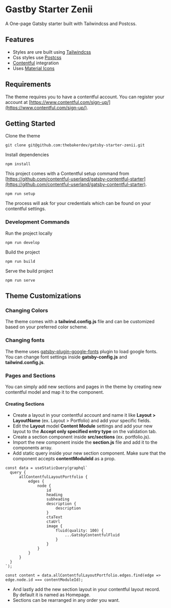 # Gastby Starter Zenii
A One-page Gatsby starter built with Tailwindcss and  Postcss.

## Features
- Styles are ure built using [Tailwindcss](https://tailwindcss.com/)
- Css styles use [Postcss](https://postcss.org/)
- [Contentful](https://www.contentful.com/) integration
- Uses [Material Icons](https://material.io/resources/icons/?style=baseline)

## Requirements
The theme requires you to have a contentful account. You can register your account at [https://www.contentful.com/sign-up/](https://www.contentful.com/sign-up/).

## Getting Started
Clone the theme
```
git clone git@github.com:thebakerdev/gatsby-starter-zenii.git
```
Install dependencies
```
npm install
```
This project comes with a Contentful setup command from [https://github.com/contentful-userland/gatsby-contentful-starter](https://github.com/contentful-userland/gatsby-contentful-starter).
```
npm run setup
```
The process will ask for your credentials which can be found on your contentful settings. 
### Development Commands
Run the project locally
```
npm run develop
```
Build the project
```
npm run build
```
Serve the build project
```
npm run serve
```
## Theme Customizations

### Changing Colors

The theme comes with a **tailwind.config.js** file and can be customized based on your preferred color scheme.

### Changing fonts

The theme uses [gatsby-plugin-google-fonts](https://www.gatsbyjs.com/plugins/gatsby-plugin-google-fonts/) plugin to load google fonts. You can change font settings inside **gatsby-config.js** and **tailwind.config.js**.

### Pages and Sections

You can simply add new sections and pages in the theme by creating new contentful model and map it to the component.

#### Creating Sections

- Create a layout in your contentful account and name it like **Layout > LayoutName** (ex. Layout > Portfolio) and add your specific fields.
- Edit the **Layout** model **Content Module** settings and add your new layout to the **Accept only specified entry type** on the validation tab.
- Create a section component inside **src/sections** (ex. portfolio.js).
- Import the new component inside the **section.js** file and add it to the components array.   
- Add static query inside your new section component. Make sure that the component accepts **contentModuleId** as a prop.
```
const data = useStaticQuery(graphql`
  query {
      allContentfulLayoutPortfolio {
          edges {
              node {
                  id
                  heading
                  subheading
                  description {
                      description
                  }
                  ctaText
                  ctaUrl
                  image {
                      fluid(quality: 100) {
                          ...GatsbyContentfulFluid
                      }
                  }
              }
          }
      }
  }
`);

const content = data.allContentfulLayoutPortfolio.edges.find(edge => edge.node.id === contentModuleId);
```
- And lastly add the new section layout in your contentful layout record. By default it is named as Homepage.
- Sections can be rearranged in any order you want.

